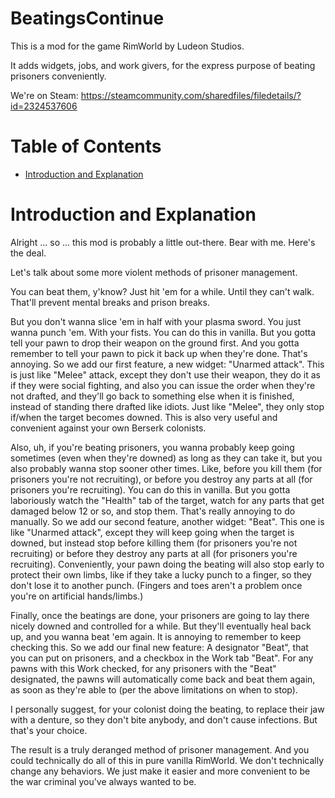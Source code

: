 # BeatingsContinue

This is a mod for the game RimWorld by Ludeon Studios.

It adds widgets, jobs, and work givers, for the express purpose of beating prisoners conveniently.

We're on Steam: https://steamcommunity.com/sharedfiles/filedetails/?id=2324537606

# Table of Contents

* [Introduction and Explanation](#introduction-and-explanation)

# Introduction and Explanation

Alright ... so ... this mod is probably a little out-there. Bear with me. Here's the deal.

Let's talk about some more violent methods of prisoner management.

You can beat them, y'know? Just hit 'em for a while. Until they can't walk. That'll prevent mental breaks and prison breaks.

But you don't wanna slice 'em in half with your plasma sword. You just wanna punch 'em. With your fists. You can do this in vanilla. But you gotta tell your pawn to drop their weapon on the ground first. And you gotta remember to tell your pawn to pick it back up when they're done. That's annoying. So we add our first feature, a new widget: "Unarmed attack". This is just like "Melee" attack, except they don't use their weapon, they do it as if they were social fighting, and also you can issue the order when they're not drafted, and they'll go back to something else when it is finished, instead of standing there drafted like idiots. Just like "Melee", they only stop if/when the target becomes downed. This is also very useful and convenient against your own Berserk colonists.

Also, uh, if you're beating prisoners, you wanna probably keep going sometimes (even when they're downed) as long as they can take it, but you also probably wanna stop sooner other times. Like, before you kill them (for prisoners you're not recruiting), or before you destroy any parts at all (for prisoners you're recruiting). You can do this in vanilla. But you gotta laboriously watch the "Health" tab of the target, watch for any parts that get damaged below 12 or so, and stop them. That's really annoying to do manually. So we add our second feature, another widget: "Beat". This one is like "Unarmed attack", except they will keep going when the target is downed, but instead stop before killing them (for prisoners you're not recruiting) or before they destroy any parts at all (for prisoners you're recruiting). Conveniently, your pawn doing the beating will also stop early to protect their own limbs, like if they take a lucky punch to a finger, so they don't lose it to another punch. (Fingers and toes aren't a problem once you're on artificial hands/limbs.)

Finally, once the beatings are done, your prisoners are going to lay there nicely downed and controlled for a while. But they'll eventually heal back up, and you wanna beat 'em again. It is annoying to remember to keep checking this. So we add our final new feature: A designator "Beat", that you can put on prisoners, and a checkbox in the Work tab "Beat". For any pawns with this Work checked, for any prisoners with the "Beat" designated, the pawns will automatically come back and beat them again, as soon as they're able to (per the above limitations on when to stop).

I personally suggest, for your colonist doing the beating, to replace their jaw with a denture, so they don't bite anybody, and don't cause infections. But that's your choice.

The result is a truly deranged method of prisoner management. And you could technically do all of this in pure vanilla RimWorld. We don't technically change any behaviors. We just make it easier and more convenient to be the war criminal you've always wanted to be.
